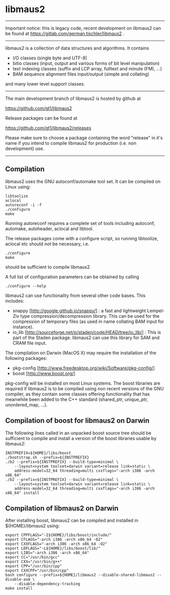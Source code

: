 libmaus2
========

-------------------------------------------------------------------------------

Important notice: this is legacy code, recent development on libmaus2 can be
found at https://gitlab.com/german.tischler/libmaus2 .

-------------------------------------------------------------------------------

libmaus2 is a collection of data structures and algorithms. It contains

 - I/O classes (single byte and UTF-8)
 - bitio classes (input, output and various forms of bit level manipulation)
 - text indexing classes (suffix and LCP array, fulltext and minute (FM), ...)
 - BAM sequence alignment files input/output (simple and collating)

and many lower level support classes.

-------------------------------------------------------------------------------

The main development branch of libmaus2 is hosted by github at

https://github.com/gt1/libmaus2

Release packages can be found at

https://github.com/gt1/libmaus2/releases

Please make sure to choose a package containing the word "release" in it's name if you
intend to compile libmaus2 for production (i.e. non development) use.

-------------------------------------------------------------------------------

Compilation
-----------

libmaus2 uses the GNU autoconf/automake tool set. It can be compiled on Linux
using:

	libtoolize
	aclocal
	autoreconf -i -f
	./configure
	make

Running autoreconf requires a complete set of tools including autoconf, automake,
autoheader, aclocal and libtool.

The release packages come with a configure script, so running libtoolize, aclocal etc should not be necessary, i.e.

	./configure
	make

should be sufficient to compile libmaus2.

A full list of configuration parameters can be obtained by calling

	./configure --help

libmaus2 can use functionality from several other code bases. This includes:

 - snappy [http://google.github.io/snappy/] : a fast and lightweight Lempel-Ziv
   type compression/decompression library. This can be used for the compression
   of temporary files (as used in name collating BAM input for instance).
 - io_lib [http://sourceforge.net/p/staden/code/HEAD/tree/io_lib/] : This is
   part of the Staden package. libmaus2 can use this library for SAM and CRAM
   file input.

The compilation on Darwin (MacOS X) may require the installation of the 
following packages:

 - pkg-config [http://www.freedesktop.org/wiki/Software/pkg-config/]
 - boost [http://www.boost.org/]

pkg-config will be installed on most Linux systems. The boost libraries
are required if libmaus2 is to be compiled using non recent versions of the
GNU compiler, as they contain some classes offering functionality that
has meanwhile been added to the C++ standard (shared_ptr, unique_ptr,
unordered_map, ...).

Compilation of boost for libmaus2 on Darwin
------------------------------------------

The following lines called in an unpacked boost source tree should be 
sufficient to compile and install a version of the boost libraries usable
by libmaus2:

	INSTPREFIX=${HOME}/libs/boost
	./bootstrap.sh --prefix=${INSTPREFIX}
	./b2 --prefix=${INSTPREFIX} --build-type=minimal \
		--layout=system toolset=darwin variant=release link=static \
		address-model=32_64 threading=multi cxxflags="-arch i386 -arch x86_64"
	./b2 --prefix=${INSTPREFIX} --build-type=minimal \
		--layout=system toolset=darwin variant=release link=static \
		address-model=32_64 threading=multi cxxflags="-arch i386 -arch x86_64" install

Compilation of libmaus2 on Darwin
--------------------------------

After installing boost, libmaus2 can be compiled and installed in ${HOME}/libmaus2 using:

	export CPPFLAGS="-I${HOME}/libs/boost/include/"
	export CFLAGS="-arch i386 -arch x86_64 -O2"
	export CXXFLAGS="-arch i386 -arch x86_64 -O2"
	export LDFLAGS="-L${HOME}/libs/boost/lib/"
	export LIBS="-arch i386 -arch x86_64"
	export CC="/usr/bin/gcc"
	export CXX="/usr/bin/g++"
	export CPP="/usr/bin/cpp"
	export CXXCPP="/usr/bin/cpp"
	bash configure --prefix=${HOME}/libmaus2 --disable-shared-libmaus2 --disable-asm \
		--disable-dependency-tracking
	make install
